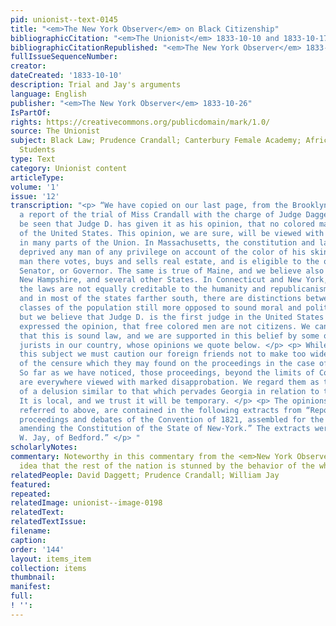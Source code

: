 ```yaml
---
pid: unionist--text-0145
title: "<em>The New York Observer</em> on Black Citizenship"
bibliographicCitation: "<em>The Unionist</em> 1833-10-10 and 1833-10-17"
bibliographicCitationRepublished: "<em>The New York Observer</em> 1833-10-26"
fullIssueSequenceNumber: 
creator: 
dateCreated: '1833-10-10'
description: Trial and Jay's arguments
language: English
publisher: "<em>The New York Observer</em> 1833-10-26"
IsPartOf: 
rights: https://creativecommons.org/publicdomain/mark/1.0/
source: The Unionist
subject: Black Law; Prudence Crandall; Canterbury Female Academy; African-American
  Students
type: Text
category: Unionist content
articleType: 
volume: '1'
issue: '12'
transcription: "<p> “We have copied on our last page, from the Brooklyn (Conn.) Unionist,
  a report of the trial of Miss Crandall with the charge of Judge Daggett. It will
  be seen that Judge D. has given it as his opinion, that no colored man is a citizen
  of the United States. This opinion, we are sure, will be viewed with astonishment
  in many parts of the Union. In Massachusetts, the constitution and laws have never
  deprived any man of any privilege on account of the color of his skin. The black
  man there votes, buys and sells real estate, and is eligible to the office of Judge,
  Senator, or Governor. The same is true of Maine, and we believe also of Vermont,
  New Hampshire, and several other States. In Connecticut and New York, it is true,
  the laws are not equally creditable to the humanity and republicanism of the people;
  and in most of the states farther south, there are distinctions between different
  classes of the population still more opposed to sound moral and political principle,
  but we believe that Judge D. is the first judge in the United States who has officially
  expressed the opinion, that free colored men are not citizens. We cannot believe
  that this is sound law, and we are supported in this belief by some of the ablest
  jurists in our country, whose opinions we quote below. </p> <p> While we are on
  this subject we must caution our foreign friends not to make too wide an application
  of the censure which they may found on the proceedings in the case of Miss Crandall.
  So far as we have noticed, those proceedings, beyond the limits of Connecticut,
  are everywhere viewed with marked disapprobation. We regard them as the offspring
  of a delusion similar to that which pervades Georgia in relation to the Cherokees.
  It is local, and we trust it will be temporary. </p> <p> The opinions of the jurists
  referred to above, are contained in the following extracts from “Reports of the
  proceedings and debates of the Convention of 1821, assembled for the purpose of
  amending the Constitution of the State of New-York.” The extracts were made by Judge
  W. Jay, of Bedford.” </p> "
scholarlyNotes: 
commentary: Noteworthy in this commentary from the <em>New York Observer</em> is the
  idea that the rest of the nation is stunned by the behavior of the white Canterburians.
relatedPeople: David Daggett; Prudence Crandall; William Jay
featured: 
repeated: 
relatedImage: unionist--image-0198
relatedText: 
relatedTextIssue: 
filename: 
caption: 
order: '144'
layout: items_item
collection: items
thumbnail: 
manifest: 
full: 
! '': 
---
```


